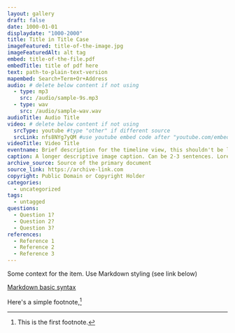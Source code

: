 ```yaml
---
layout: gallery
draft: false
date: 1000-01-01
displaydate: "1000-2000"
title: Title in Title Case
imageFeatured: title-of-the-image.jpg
imageFeaturedAlt: alt tag
embed: title-of-the-file.pdf
embedTitle: title of pdf here
text: path-to-plain-text-version
mapembed: Search+Term+Or+Address
audio: # delete below content if not using
  - type: mp3
    src: /audio/sample-9s.mp3
  - type: wav
    src: /audio/sample-wav.wav
audioTitle: Audio Title
video: # delete below content if not using
  srcType: youtube #type "other" if different source
  srcLink: nfs8NYg7yQM #use youtube embed code after "youtube.com/embed/"
videoTitle: Video Title
eventname: Brief description for the timeline view, this shouldn't be longer than 125 characters. Brief description for the timeline view
caption: A longer descriptive image caption. Can be 2-3 sentences. Lorem ipsum dolor sit amet, consectetur adipiscing elit. Cras magna est, consectetur vel dapibus ac, gravida a metus. Integer scelerisque elit odio, nec rutrum ante volutpat ultrices. Pellentesque nec consequat orci. Aliquam leo est, dictum quis convallis sit amet, elementum sed justo.
archive_source: Source of the primary document
source_link: https://archive-link.com
copyright: Public Domain or Copyright Holder
categories:
  - uncategorized
tags:
  - untagged
questions:
  - Question 1?
  - Question 2?
  - Question 3?
references:
  - Reference 1
  - Reference 2
  - Reference 3
---
```


Some context for the item. Use Markdown styling (see link below)

[Markdown basic syntax](https://www.markdownguide.org/basic-syntax/)

Here's a simple footnote,[^1]

[^1]: This is the first footnote.